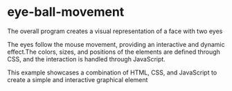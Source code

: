 # eye-ball-movement


The overall program creates a visual representation of a face with two eyes 

The eyes follow the mouse movement, providing an interactive and dynamic effect.The colors, sizes, and positions of the elements are defined through CSS, and the interaction is handled through JavaScript.

This example showcases a combination of HTML, CSS, and JavaScript to create a simple and interactive graphical element
